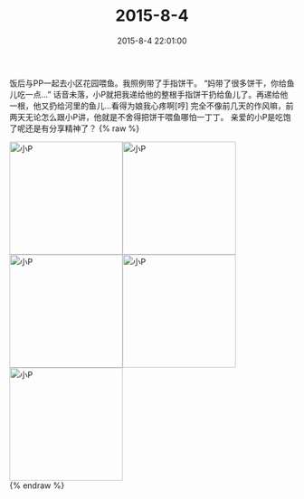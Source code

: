 ﻿---
title: "2015-8-4"
date: 2015-8-4 22:01:00
tags: 文字
categories: 妈妈
---
饭后与PP一起去小区花园喂鱼。我照例带了手指饼干。
“妈带了很多饼干，你给鱼儿吃一点…”
话音未落，小P就把我递给他的整根手指饼干扔给鱼儿了。再递给他一根，他又扔给河里的鱼儿…看得为娘我心疼啊[哼]
完全不像前几天的作风嘛，前两天无论怎么跟小P讲，他就是不舍得把饼干喂鱼哪怕一丁丁。
亲爱的小P是吃饱了呢还是有分享精神了？
{% raw %}
<div style="width:500 px">
<div style="float:left; width:100 px"><img src="/images/微信图片_20171011102228.jpg" width="200" alt="小P"></div>
<div style="float:left; width:100 px"><img src="/images/微信图片_20171011102239.jpg" width="200" alt="小P"></div>
<div style="float:left; width:100 px"><img src="/images/微信图片_20171011102259.jpg" width="200" alt="小P"></div>
<div style="float:left; width:100 px"><img src="/images/微信图片_20171011102309.jpg" width="200" alt="小P"></div>
<div style="float:left; width:100 px"><img src="/images/微信图片_20171011102317.jpg" width="200" alt="小P"></div>
<div style="clear:both"></div>
</div>
{% endraw %}